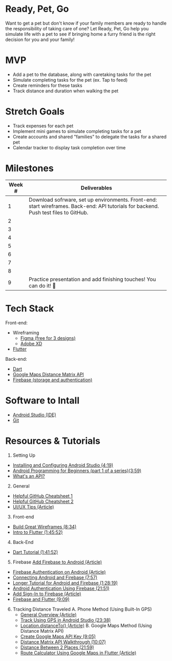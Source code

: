 # Ready, Pet, Go
Want to get a pet but don't know if your family members are ready to handle the responsibility of taking care of one? Let Ready, Pet, Go help you simulate life with a pet to see if bringing home a furry friend is the right decision for you and your family!

# MVP
- Add a pet to the database, along with caretaking tasks for the pet
- Simulate completing tasks for the pet (ex. Tap to feed)
- Create reminders for these tasks 
- Track distance and duration when walking the pet

# Stretch Goals
- Track expenses for each pet
- Implement mini games to simulate completing tasks for a pet
- Create accounts and shared "families" to delegate the tasks for a shared pet
- Calendar tracker to display task completion over time

# Milestones

| Week # | Deliverables |
|--------|--------------|
| 1      | Download sofrware, set up environments. Front-end: start wireframes. Back-end: API tutorials for backend. Push test files to GitHub.         |                                                                                         
| 2      |                                        |
| 3      |                                        |
| 4      |                                             |
| 5      |         |
| 6      |                                |
| 7      |                                                                                      |             
| 8      |                                                               |
| 9      | Practice presentation and add finishing touches! You can do it! 💙                                                                           |
# Tech Stack
Front-end:
 - Wireframing
    - [Figma (free for 3 designs)](https://www.figma.com)
    - [Adobe XD](https://www.adobe.com/products/xd.html)
- [Flutter](https://docs.flutter.dev/get-started/install)

Back-end:
- [Dart](https://dart.dev/get-dart)
- [Google Maps Distance Matrix API](https://developers.google.com/maps/documentation/distance-matrix/overview)
- [Firebase (storage and authentication)](https://firebase.google.com/)

# Software to Intall
- [Android Studio (IDE)](https://developer.android.com/studio)
- [Git](https://git-scm.com/downloads)

# Resources & Tutorials
1. Setting Up
 - [Installing and Configuring Android Studio (4:19)](https://www.youtube.com/watch?v=3AgeGmnydBc)
 - [Android Programming for Beginners (part 1 of a series)(3:59)](https://www.youtube.com/watch?v=WpRUJD_nxgw)
 - [What's an API?](https://www.youtube.com/watch?v=SLwpqD8n3d0)
 
2. General
  - [Helpful GitHub Cheatsheet 1](https://education.github.com/git-cheat-sheet-education.pdf)
  - [Helpful GitHub Cheatsheet 2](https://drive.google.com/file/d/1OddwoSvNJ3dQuEBw3RERieMXmOicif9_/view)
  - [UI/UX Tips (Article)](https://www.uxpin.com/studio/blog/guide-design-consistency-best-practices-ui-ux-designers/)
  
3. Front-end 
  - [Build Great Wireframes (8:34)](https://www.youtube.com/watch?v=KdfO_e0yK-g)
  - [Intro to Flutter (1:45:52)](https://www.youtube.com/watch?v=pTJJsmejUOQ)
  
4. Back-End
  - [Dart Tutorial (1:41:52)](https://www.youtube.com/watch?v=Ej_Pcr4uC2Q)
   
5. Firebase
  [Add Firebase to Android (Article)](https://firebase.google.com/docs/android/setup)
  - [Firebase Authentication on Android (Article)](https://firebase.google.com/docs/auth/android/start)
  - [Connecting Android and Firebase (7:57)](https://www.youtube.com/watch?v=lnidtzL71ZA)
  - [Longer Tutorial for Android and Firebase (1:28:19)](https://www.youtube.com/watch?v=SV9pJqR41KI)
  - [Android Authentication Using Firebase (21:51)](https://www.youtube.com/watch?v=Z-RE1QuUWPg)
  - [Add Sign-In to Firebase (Article)](https://firebase.google.com/docs/auth/android/firebaseui)
  - [Firebase and Flutter (9:09)](https://www.youtube.com/watch?v=Wa0rdbb53I8)
 
6. Tracking Distance Traveled
  A. Phone Method (Using Built-In GPS)
    - [General Overview (Article)](https://stackoverflow.com/questions/34551318/calculate-actual-distance-travelled-by-mobile)
    - [Track Using GPS in Android Studio (23:38)](https://www.youtube.com/watch?v=rN7x3ovWepM)
    - [Location.distanceTo() (Article)](https://stackoverflow.com/questions/28209548/android-how-to-use-location-distanceto)
  B. Google Maps Method (Using Distance Matrix API)
    - [Create Google Maps API Key (9:05)](https://www.youtube.com/watch?v=OGTG1l7yin4)
    - [Distance Matrix API Walkthrough (10:07)](https://www.youtube.com/watch?v=tXPEOJaeFm8)
    - [Distance Between 2 Places (21:59)](https://www.youtube.com/watch?v=D5E9EzWOnqY)
    - [Route Calculator Using Google Maps in Flutter (Article)](https://blog.codemagic.io/creating-a-route-calculator-using-google-maps/)
    
    
    
